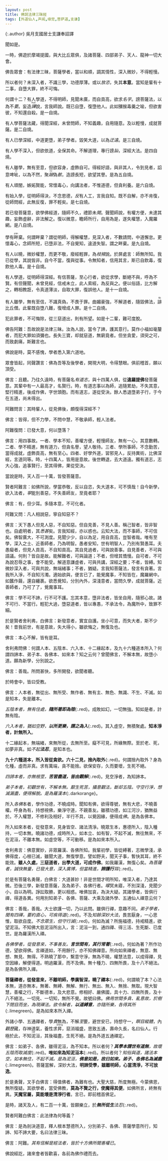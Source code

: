 ```yaml
---
layout: post
title: 佛說法律三昧經
tags: [外道仙人,声闻,缘觉,菩萨道,支谦]
---
```


{:.author}
吳月支國居士支謙奉詔譯

聞如是。

一時，佛遊於摩竭提國，與大比丘眾俱，及諸菩薩、四部弟子、天人、龍神一切大會。

佛告眾會：有法律三昧，菩薩學者，當以和順，調其情性，深入微妙，不得輕慢。

所以者何？未深入者，不識三學，功德厚薄。或以<dfn title="放纵、恣意。">放恣</dfn>，失其**本意**。當知是輩有十二事，自墮大罪，終不可悔。

何謂十二？有人學道，不得明師，見聞未廣，而自貢高，欲求<dfn title="犹名誉、名声。">名字</dfn>。謗菩薩法，以為不<dfn title="要诀。">要</dfn>。妄造<dfn title="虚夸。"><ruby>譁<rt>huá</rt></ruby></dfn>說，言我師說。既已自墮，復墮他人。此如獼猴毒羹之喻，但欲害彼，不知還自殺。是一自燒。

有人學菩薩法藏，得聞深經，未曾問師，不知義趣，自用隨意。及以輕慢，成就菩薩。是二自燒。

有人已學深經，中道更墮，弟子學者。毀笑大道，以為<dfn title="犹迂阔。不切合实际。">迂遠</dfn>。是三自燒。

有人學不深入，但欲依道，全保其命。不解道理，專行謗<dfn title="讥讽。">訕</dfn>，深經大法。是四自燒。

有人雖學，無有至意，但欲容身，虛飾自可。得經好語，與非其人，令到見者，諂意啤<ruby>呲<rt>cī</rt></ruby>，以為不然，聚<dfn title="惊惧不安貌。恭敬貌。"><ruby>踧<rt>cù</rt></ruby></dfn>偽<dfn title="指身体。">骸</dfn>，造謗長短，欲望其譽。是為五自燒。

有人頑闇，嫉妬賢能，常懷毒心，向講法者，不惟道德，但貪利養。是六自燒。

有始入學，從明師得決，不念恩德，<dfn title="反对。">反</dfn>有人工，言我自知。既不自解，亦不肯復，從師問經，此無反復，罪不輕矣。是七自燒。

若已發菩薩意，欲學佛經道，隨師不久，禮節未<dfn title="法度，界限。多指礼义道德规范。">閑</dfn>。聲聞師說，有權方便，未達其趣，妄飾虛辭，非法解之。復以微意，瞻師所行，自用為是，遂失權慧，入魔羅網。是八自燒。

學有<ruby>畔<rt>pàn</rt></ruby>棄。何謂畔棄？謂從明師，得解權慧，見深入者，不數請問，中道懈怠。更懷毒心，念師所短，已墮非法，不自覺知，違道失智。謂之畔棄。是九自燒。

有人以曉，微妙權慧，而更不敬，廢經輕罪，為<dfn title="枝叶，犹相似。">枝掖</dfn>說。於屏處言：師無所知。我已從學，其說皆非。自今不當，復與從事。令無知者，信用其言，斯已自飲毒，復飲他人毒。是十自燒。

有人學道，從明師得深經。有信菩薩，至心行者，欲從求學，斷絕不與，呼為不賢。有但聲聞，未曾見經，信戒未立，此人索經，為反與之。便以俗語，比方解之，轉相教誑，令真道薄淡，自取大罪，復誤他人。是十一自燒。

有人雖學，無有至信，不識真偽，不畏于罪。曲媚豪強，不解道者，隨毀佛法，<ruby>誹<rt>fěi</rt></ruby>比丘僧。此輩既自墮八難，復增成人罪。是十二自燒。

犯此罪者，不可悔除，從三惡道出，則有所望。如是十二輩，難可度脫。

佛告阿難：吾故說是法律三昧。汝為人說，當令了諦，護其意行。莫作小福如毫釐者，而犯大罪如須彌也。長失三寶，却就惡道，無窮竟者。但坐貪愛，須臾之可，而致劇痛，斯難言也。

佛說是時，莫不感愧，學者悉入第六道地。

眾會皆起，同聲讚言：佛為吾等及後學者，開現大明，令得慧眼。俱前稽首，願以頂受。

佛言：且聽。乃往久遠時，有菩薩名*有道志*，與十四萬人俱，從**違羅提佛**發菩薩意。其輩中有一人最高才，名賢行。時，有道志事以為師，追隨累劫，不失其意，堅行精進，後成作佛，字世頭胞。而有道志，遂從受決。餘人悉退墮弟子行，于今在五道，尚未得出。

阿難問言：其時輩人，從見佛後，頗復得深經不？

佛言：皆得，但不力學，不問中慧，不敬承師，輕人法者。

阿難復問：已發大意，何以墮落？

佛言：用四事故。一者、學本不知，善權方便，輕慢師友，無有一心，其意數轉。二者、學不精進，無有道力，但貪名譽，望人敬待。三者、學所事師，不念勤苦，當得成就，虛飾貢高，無有至心。四者、好學外道，習邪見人，反持異術，比佛深經，言道同等。時，十四萬人，皆用是意故。後世轉退，去大道遠。獨有道志，志大心強，追事賢行，至其得佛，果從受決。

當說是時，天人百一十萬，皆發菩薩意。

賢者阿難言：如佛所說，學當恭敬，反以自恣，失大道本，可不慎哉！自今新學，欲入法者，<dfn title="竟、乃。">寧</dfn>能別善惡，不失善師友，至竟者耶？

佛言：有，但少耳。多隨本意，不可化者。

阿難又問：凡人相說惡，寧自知惡不？

佛言：天下愚人但見人惡，不自知惡。但自見善，不見人善。稱己智者，皆非智也。自處明者，其<dfn title="知道，了解。">悉</dfn><dfn title="深厚，极。">甚</dfn>矣。言我知經，亦以惑也。云知大法，而不事師，不可信矣。佛智廣大，不可測度。見聞少少，自以為足，用自貢高，豈智者哉。唯有至學，深入之士、近善師者，乃為明智。愚者安知，世有明智人，乃別有賢愚耳。夫愚癡者，但見人貢高，不自知貢高。其自見過者，可與說善事。自見善者，不可與語議。何則？皆自是故。能解難者，可與論道；不者，但增其憍慢。自可者，不可為說忍辱之事，會不能受。解道意謙虛者，可與共講，深經之要；不者，皆縛。知微妙深入者，可與共說，無端緒事；不者，猶疑。言我知菩薩法，發言有貪著。言我所入淨，不自知污濁。適始欲與，便言已了，能覺魔事，不知皆在，魔羅網中。如蠶作繭，還自纏裹。欲悉覺知，分別內外，深淺意者，當問久學，成就菩薩。近善師者，乃可了了，覺魔事耳。

佛言：學不可不諦，行不可不護。忘其本意，墮非法者，皆坐自用，隨邪心故。諸不可行、不當行。輕犯大過，墮惡道者，皆以專愚，不承法令，為魔所中，致罪不細。

於是賢者舍利弗，白佛言：新發意者，實宜自護。坐小可意，而失大者，斯不少矣！昔我前世，有是意故，失大得小，雖欲悔之，無復及也。

佛言：本心不解，皆有是耳。

舍利弗問佛：何謂人本、五陰本、六入本、十二緣起本，及九十六種道本所入？何謂四諦本、弟子本、各佛本、如來本？知之云何？曾聞佛言，不解本無，故墮小道。願為新學，分別說之。

佛言：善哉。所問甚快，多所開發，欲聞者聽。

於時會中，皆曰受教。

佛言：人本者，無從出、無所受、無作者、無有主、無色、無識、不生、不滅。如是知本，失是離本。

_五陰本者，無有住處，**隨所著即為陰**_{:.red}。成敗如幻，一切無強。知如是者，計無有陰。

_六入本者，猶如空野，**以所更樂，謂之為入**_{:.red}。其入虛空，無積聚處。**知本淨者，計無所入**。

十二緣起本，無端緒，來無所從，去無所至。癡不可見，所緣無際。至於老、死，如夢非真。如*不起**法忍***，是知本也。

**九十六種道本，所入皆從貪欲。六十二見，捨內取外**{:.red}。何謂捨內取外？身為化種，虛而非真。求有萬端，貪不能捨。欲保安存，久而要壞，生死不絕。

*四諦本者，亦無根莖，**苦習盡道，皆由觀解***{:.red}。見空淨者，為知諦本。

*弟子本者，初觀世有，不解本無。厭生死苦，攝意觀法，斷却五陰。守空行淨，想滅漏盡，便得解脫。是為羅漢本*{:.darkorange}。

所入<dfn title="辟支佛。">各佛</dfn>本者，學作功德，不曉成時。聞知有佛，欲得尊號，無有大悲，不曉善權。呼身為有，持想視佛，樂淨守道，不親善友。雖積功德，如江河沙，猶無益於。不入權慧，不修利及相好，半行不具，以覺因緣，便得成<dfn title="辟支佛。">佛</dfn>。是為各佛本。

所入如來本者，從發意來，見身皆空、諸法清淨。曉眾生本，惠德所入，陰入種持，一切本無。曉諸功德，成時所入，如本立、如有智，不起不滅，無往無來，不在泥洹，不離本無。如虛空等，不可動移。是為如來本所入。

舍利弗言：佛意實妙，非眾羅漢、各佛所知。我輩初學，皆從縛著，志微學淺，承佛得度，心根已滅，雖聞大道，無復學意。譬如野夫，聞天子事，暫快其耳，終不能效。**雖人久處，三惡道者，出學大道，可成作佛**。如我羅漢，無復心矣。*為菩薩者，誠快無量，已發大意，深入廣博，但當精進，**諦護行**耳*{:.red}。

於是有菩薩名勇聲，白佛言：大道甚妙！非是世間才明所知，唯深入者，乃達其微。恐後三學，新發意菩薩，及為弟子、各佛行者。<dfn title="昏暗模糊。">曚</dfn>冥未寤，不別深淺，見聞少小，自以為明。諍訟取勝，更以相惑。唯佛加哀，為決大疑。其諸學者，皆俱行禪，得道各異。何用別知弟子、各佛、菩薩、大乘及諸外學、五通仙人禪意云何？

佛言：善哉，善哉。大士欲護一切，乃以此問。雖俱行禪，意趣不同。*弟子學者，聞有四禪，要約直心，可疾得道*{:.red}。不及*知餘深妙大法*，畏苦厭身，一心思惟，取欲自度。*不念眾生，但守行滅*{:.red}。何如為滅？所施福德，持戒精進，欲望泥洹。不知佛大慈泥洹所出入，言：泥洹一到，通四禪、得三活、生死斷、已度世。是為羅漢所入禪。

_各佛學者，從發意來，不事善友。**言世間有，其行常著**_{:.red}。何如為著？所作功德，望欲得佛。言禪道如，不用餘行，亦不知佛禪意。所向如來禪者，無意、無想、無見、無得。不熟曉了那中，繫意守淨，無為不曉，權慧法意，以成得禪，見空因緣，解便得道。明過羅漢，而不及佛。無十種力、四無所畏，及十八不絕法。是為各佛所入禪。

**菩薩禪者，從發意來，不離明師，學廣智深，曉了禪本**{:.red}。何謂曉了本？心法本無，道亦無本，無著、無縛、無解、無行、無出、無入、無捨、無取。現大智慧，善權之行，不斷德本，及大悲意。修相好、嚴佛國，具十力、四無所畏，及十八不絕法。一切見、一切知，無所不覺。故號曰佛。*佛用世間多貪、亂意故，於樹下閉目而坐，為現禪法。欲令解者，**以道縛意**，亦隨所樂，各得其所*{:.limegreen}。是為如來本所入禪。

外諸小學、五通禪者，學<dfn title="崇尚，敬重；欲、想要。">貴</dfn>無為，不解<dfn title="大，深，极。">至</dfn>要，避世安已，持想守一，<dfn title="闭上眼睛。">瞑目</dfn><dfn title="肢体轻举貌。">縱體</dfn>，內<dfn title="察访。">觀歷</dfn>藏，存神道氣，養性求<ruby>昇<rt>shēng</rt></ruby>，惡消福盛，思致五通，壽命久長，名曰仙人。行極於此，不知<ruby>泥<rt>niè</rt></ruby>洹，其後福盡，生死不絕。是為外道五通禪定。

佛言：如弟子、各佛，雖得泥洹，為不知本。所以者何？_**其學本謂世有道無**，故壞五陰而取滅度_{:.red}。**唯如來為知泥洹本**{:.red}。所以者何？_知俗與道，諸法本空，如本無住，不起不滅。是為泥洹，**佛意如是，故曰如來。弟子、各佛名為滅盡**_{:.limegreen}。菩薩當解，深妙大法，**明諦受學，雖離明師，心當清淨，不可放逸**。

於是勇聲，叉手白佛言：得值佛者，為難有也。大聖大慈，所度無極。今蒙佛恩，無所復疑。其欲學者，當受佛教，**莫為不賢之行，使魔得其便**。如佛所言，終無有異。**天魔官屬，莫能壞是清淨行者**。言已，即前稽首佛足。

是時，諸天及人，有二百一十萬，皆願樂立，於***無所從生**法忍*{:.red}。

賢者阿難白佛言：此法律為何等義？

佛言：是為剖決道意，釋人根本慧德所入，分別弟子、各佛、菩薩學意所行，知諦、知不諦大要，名曰法律三昧。

佛言：阿難。*其有信解是經法者，皆於十方佛所聞善權已*。

佛說經訖，諸來會者皆歡喜，各前為佛作禮而去。